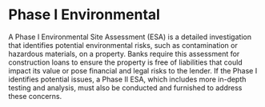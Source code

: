 # Phase I Environmental

A Phase I Environmental Site Assessment (ESA) is a detailed investigation that identifies potential environmental risks, such as contamination or hazardous materials, on a property. Banks require this assessment for construction loans to ensure the property is free of liabilities that could impact its value or pose financial and legal risks to the lender. If the Phase I identifies potential issues, a Phase II ESA, which includes more in-depth testing and analysis, must also be conducted and furnished to address these concerns.
